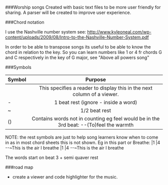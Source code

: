###Worship songs
Created with basic text files to be more user friendly for sharing.
A parser will be created to improve user experience.

###Chord notation

I use the Nashville number system see:
http://www.kyleoneal.com/wp-content/uploads/2009/08/Intro-to-the-Nashville-Number-System.pdf

In order to be able to transpose songs its useful to be able to know the chord in relation to the key.
So you can learn numbers like 1 or 4  fr chords G and C respectively in the key of G major, see "Above all powers song"

###Symbols

| Symbol       |                                 Purpose                                 |
|--------------|:-----------------------------------------------------------------------:|
| <page break> | This specifies a reader to display this in the next column of a viewer. |
| -            |                               1 beat rest (ignore - inside a word)                              |
| ~            |                              1/2 beat rest                              |
|()            |                              Contains words not in counting eg  feel would be in the 3rd beat: --(To)feel the warmth      |
NOTE: the rest symbols are just to help song learners know when to come in as in most chord sheets 
this is not shown. Eg in this part or Breathe:
|1             |4
 --~This is the air I breathe
|1             |4
 --~This is the air I breathe
 
 The words start on beat 3 + semi quaver rest
 

###road map

* create a viewer and code highlighter for the music.
